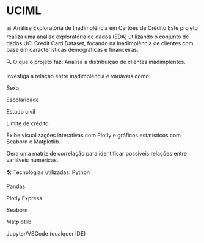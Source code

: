 # UCIML
📊 Análise Exploratória de Inadimplência em Cartões de Crédito
Este projeto realiza uma análise exploratória de dados (EDA) utilizando o conjunto de dados UCI Credit Card Dataset, focando na inadimplência de clientes com base em características demográficas e financeiras.

🔍 O que o projeto faz:
Analisa a distribuição de clientes inadimplentes.

Investiga a relação entre inadimplência e variáveis como:

Sexo

Escolaridade

Estado civil

Limite de crédito

Exibe visualizações interativas com Plotly e gráficos estatísticos com Seaborn e Matplotlib.

Gera uma matriz de correlação para identificar possíveis relações entre variáveis numéricas.

🛠️ Tecnologias utilizadas:
Python

Pandas

Plotly Express

Seaborn

Matplotlib

Jupyter/VSCode (qualquer IDE)

